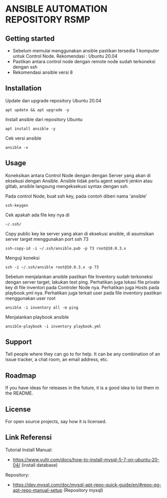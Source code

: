 # ANSIBLE AUTOMATION REPOSITORY RSMP

## Getting started

- Sebelum memulai menggunakan ansible pastikan tersedia 1 komputer untuk Control Node.
  Rekomendasi : Ubuntu 20.04
- Pastikan antara control node dengan remote node sudah terkoneksi dengan ssh
- Rekomendasi ansible versi 8

## Installation

Update dan upgrade repository Ubuntu 20.04

```
apt update && apt upgrade -y
```

Install ansible dari repository Ubuntu

```
apt install ansible -y
```

Cek versi ansible

```
ansible -v
```

## Usage

Koneksikan antara Control Node dengan dengan Server yang akan di eksekusi dengan Ansible.
Ansible tidak perlu agent seperti jenkin atau gitlab, ansible langsung mengeksekusi syntax dengan ssh.

Pada control Node, buat ssh key, pada contoh diberi nama 'ansible'

```
ssh-keygen
```

Cek apakah ada file key nya di

```
~/.ssh/
```

Copy public key ke server yang akan di eksekusi ansible, di asumsikan server target menggunakan port ssh 73

```
ssh-copy-id -i ~/.ssh/ansible.pub -p 73 root@10.0.3.x
```

Menguji koneksi

```
ssh -i ~/.ssh/ansible root@10.0.3.x -p 73
```

Sebelum menjalankan ansible pastikan file Inventory sudah terkoneksi dengan server target, lakukan test ping. Perhatikan juga lokasi file private key di file inventori pada Controler Node nya. Perhatikan juga Hosts pada playbook.yml nya. Perhatikan juga terkait user pada file inventory pastikan menggunakan user root

```
ansible -i inventory all -m ping
```

Menjalankan playbook ansible

```
ansible-playbook -i inventory playbook.yml
```

## Support

Tell people where they can go to for help. It can be any combination of an issue tracker, a chat room, an email address, etc.

## Roadmap

If you have ideas for releases in the future, it is a good idea to list them in the README.

## License

For open source projects, say how it is licensed.

## Link Referensi

Tutorial Install Manual:

- https://www.vultr.com/docs/how-to-install-mysql-5-7-on-ubuntu-20-04/ (install database)

Repository:

- https://dev.mysql.com/doc/mysql-apt-repo-quick-guide/en/#repo-qg-apt-repo-manual-setup (Repository mysql)
